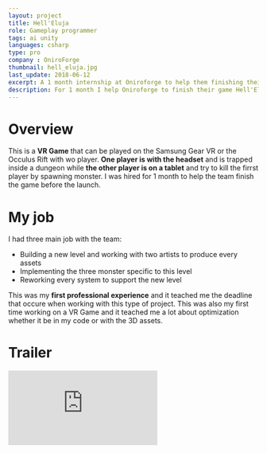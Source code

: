 ```yaml
---
layout: project
title: Hell'Eluja
role: Gameplay programmer
tags: ai unity
languages: csharp
type: pro
company : OniroForge
thumbnail: hell_eluja.jpg
last_update: 2018-06-12
excerpt: A 1 month internship at Oniroforge to help them finishing their game on time.
description: For 1 month I help Oniroforge to finish their game Hell'Eluja. It's a two player game where one is playing with a <b>VR</b> helmet trap in a dungeon where the other player use a phone or tablet to spawn monster in the dungeon.
---
```


# Overview
This is a **VR Game** that can be played on the Samsung Gear VR or the Occulus Rift with wo player. **One player is with the headset** and is trapped inside a dungeon while **the other player is on a tablet** and try to kill the firrst player by spawning monster. I was hired for 1 month to help the team finish the game before the launch.

# My job
I had three main job with the team:
- Building a new level and working with two artists to produce every assets
- Implementing the three monster specific to this level
- Reworking every system to support the new level

This was my **first professional experience** and it teached me the deadline that occure when working with this type of project. This was also my first time working on a VR Game and it teached me a lot about optimization whether it be in my code or with the 3D assets. 

# Trailer

<div class="video-wrapper">
	<iframe src="https://www.youtube.com/embed/w2xa8UMjvvg" scrolling="no" frameborder="0"></iframe>
</div>
